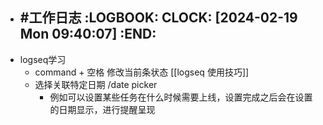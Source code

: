 - #工作日志
  :LOGBOOK:
  CLOCK: [2024-02-19 Mon 09:40:07]
  :END:
	-
- logseq学习
	- command + 空格 修改当前条状态 [[logseq 使用技巧]]
	- 选择关联特定日期 /date picker
		- 例如可以设置某些任务在什么时候需要上线，设置完成之后会在设置的日期显示，进行提醒呈现